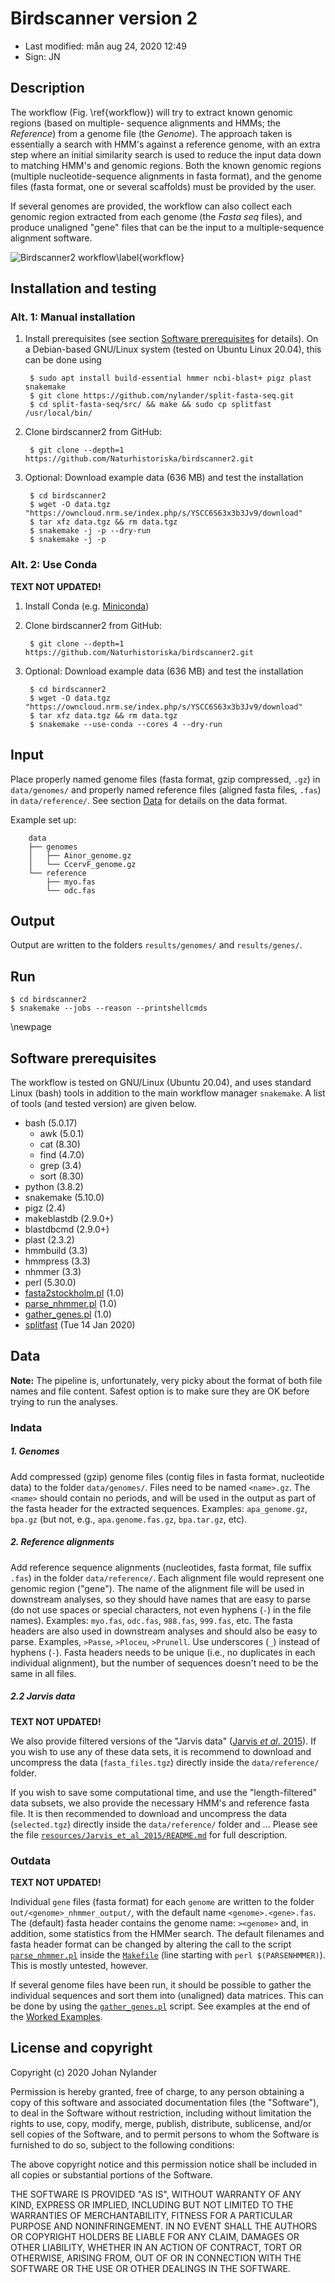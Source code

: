 # Birdscanner version 2

- Last modified: mån aug 24, 2020  12:49
- Sign: JN


## Description

The workflow (Fig. \ref{workflow}) will try to extract known genomic regions
(based on multiple- sequence alignments and HMMs; the *Reference*) from a genome
file (the *Genome*). The approach taken is essentially a search with HMM's
against a reference genome, with an extra step where an initial similarity
search is used to reduce the input data down to matching HMM's and genomic
regions. Both the known genomic regions (multiple nucleotide-sequence
alignments in fasta format), and the genome files (fasta format, one or several
scaffolds) must be provided by the user.

If several genomes are provided, the workflow can also collect each genomic
region extracted from each genome (the *Fasta seq* files), and produce
unaligned "gene" files that can be the input to a multiple-sequence alignment
software.


![Birdscanner2 workflow\label{workflow}](resources/img/Diagram1.png)


## Installation and testing

### Alt. 1: Manual installation

1. Install prerequisites (see section [Software
   prerequisites](#software-prerequisites) for details).  On a Debian-based
   GNU/Linux system (tested on Ubuntu Linux 20.04), this can be done using

        $ sudo apt install build-essential hmmer ncbi-blast+ pigz plast snakemake
        $ git clone https://github.com/nylander/split-fasta-seq.git
        $ cd split-fasta-seq/src/ && make && sudo cp splitfast /usr/local/bin/

2. Clone birdscanner2 from GitHub:

        $ git clone --depth=1 https://github.com/Naturhistoriska/birdscanner2.git

3. Optional: Download example data (636 MB) and test the installation

        $ cd birdscanner2
        $ wget -O data.tgz "https://owncloud.nrm.se/index.php/s/YSCC6S63x3b3Jv9/download"
        $ tar xfz data.tgz && rm data.tgz
        $ snakemake -j -p --dry-run
        $ snakemake -j -p


### Alt. 2: Use Conda 

**TEXT NOT UPDATED!** 

1. Install Conda (e.g. [Miniconda](https://docs.conda.io/en/latest/miniconda.html))


2. Clone birdscanner2 from GitHub:

        $ git clone --depth=1 https://github.com/Naturhistoriska/birdscanner2.git

3. Optional: Download example data (636 MB) and test the installation

        $ cd birdscanner2
        $ wget -O data.tgz "https://owncloud.nrm.se/index.php/s/YSCC6S63x3b3Jv9/download"
        $ tar xfz data.tgz && rm data.tgz
        $ snakemake --use-conda --cores 4 --dry-run


## Input

Place properly named genome files (fasta format, gzip compressed, `.gz`) in
`data/genomes/` and properly named reference files (aligned fasta files,
`.fas`) in `data/reference/`. See section [Data](#data) for details on the data
format.

Example set up:
```
    data
    ├── genomes
    │   ├── Ainor_genome.gz
    │   └── CcervF_genome.gz
    └── reference
        ├── myo.fas
        └── odc.fas
```

## Output

Output are written to the folders `results/genomes/` and `results/genes/`.


## Run

    $ cd birdscanner2
    $ snakemake --jobs --reason --printshellcmds

\newpage 

## Software prerequisites

The workflow is tested on GNU/Linux (Ubuntu 20.04), and uses standard Linux
(bash) tools in addition to the main workflow manager `snakemake`.  A list of
tools (and tested version) are given below.

- bash (5.0.17)
    - awk (5.0.1)
    - cat (8.30)
    - find (4.7.0)
    - grep (3.4)
    - sort (8.30)
- python (3.8.2)
- snakemake (5.10.0)
- pigz (2.4)
- makeblastdb (2.9.0+)
- blastdbcmd (2.9.0+)
- plast (2.3.2)
- hmmbuild (3.3)
- hmmpress (3.3)
- nhmmer (3.3)
- perl (5.30.0)
- [fasta2stockholm.pl](workflow/scripts/fasta2stockholm.pl) (1.0)
- [parse_nhmmer.pl](workflow/scripts/parse_nhmmer.pl) (1.0)
- [gather_genes.pl](workflow/scripts/gather_genes.pl) (1.0)
- [splitfast](https://github.com/nylander/split-fasta-seq) (Tue 14 Jan 2020)


## Data

**Note:** The pipeline is, unfortunately, very picky about the format of both
file names and file content. Safest option is to make sure they are OK before
trying to run the analyses.

### Indata

##### 1. Genomes

Add compressed (gzip) genome files (contig files in fasta format, nucleotide
data) to the folder `data/genomes/`. Files need to be named `<name>.gz`. The
`<name>` should contain no periods, and will be used in the output as part of
the fasta header for the extracted sequences. Examples: `apa_genome.gz`,
`bpa.gz` (but not, e.g., `apa.genome.fas.gz`, `bpa.tar.gz`, etc).

##### 2. Reference alignments

Add reference sequence alignments (nucleotides, fasta format, file suffix
`.fas`) in the folder `data/reference/`. Each alignment file would
represent one genomic region ("gene"). The name of the alignment file will be
used in downstream analyses, so they should have names that are easy to parse
(do not use spaces or special characters, not even hyphens (`-`) in the file
names). Examples: `myo.fas`, `odc.fas`, `988.fas`, `999.fas`, etc. The fasta
headers are also used in downstream analyses and should also be easy to parse.
Examples, `>Passe`, `>Ploceu`, `>Prunell`. Use underscores (`_`) instead of
hyphens (`-`). Fasta headers needs to be unique (i.e., no duplicates in each
individual alignment), but the number of sequences doesn't need to be the same
in all files.

##### 2.2 Jarvis data

**TEXT NOT UPDATED!** 

We also provide filtered versions of the "Jarvis data" ([Jarvis *et al*.
2015](doc/Jarvis_et_al_2015/Jarvis_et_al_2015.pdf)). If you wish to use any of
these data sets, it is recommend to download and uncompress the data
(`fasta_files.tgz`) directly inside the `data/reference/` folder.

If you wish to save some computational time, and use the
"length-filtered" data subsets, we also provide the necessary HMM's and
reference fasta file.  It is then recommended to download and uncompress the
data (`selected.tgz`) directly inside the `data/reference/` folder and ...
Please see the file
[`resources/Jarvis_et_al_2015/README.md`](resources/Jarvis_et_al_2015/README.md)
for full description.

### Outdata

**TEXT NOT UPDATED!**

Individual `gene` files (fasta format) for each `genome` are written to the
folder `out/<genome>_nhmmer_output/`, with the default name
`<genome>.<gene>.fas`. The (default) fasta header contains the genome name:
`><genome>` and, in addition, some statistics from the HMMer search. The
default filenames and fasta header format can be changed by altering the call
to the script [`parse_nhmmer.pl`](src/parse_nhmmer.pl) inside the
[`Makefile`](Makefile) (line starting with `perl $(PARSENHMMER)`). This is
mostly untested, however.

If several genome files have been run, it should be possible to gather the
individual sequences and sort them into (unaligned) data matrices.  This can be
done by using the [`gather_genes.pl`](src/gather_genes.pl) script. See examples
at the end of the [Worked Examples](#worked-examples).


## License and copyright

Copyright (c) 2020 Johan Nylander

Permission is hereby granted, free of charge, to any person obtaining a copy
of this software and associated documentation files (the "Software"), to deal
in the Software without restriction, including without limitation the rights
to use, copy, modify, merge, publish, distribute, sublicense, and/or sell
copies of the Software, and to permit persons to whom the Software is
furnished to do so, subject to the following conditions:

The above copyright notice and this permission notice shall be included in all
copies or substantial portions of the Software.

THE SOFTWARE IS PROVIDED "AS IS", WITHOUT WARRANTY OF ANY KIND, EXPRESS OR
IMPLIED, INCLUDING BUT NOT LIMITED TO THE WARRANTIES OF MERCHANTABILITY,
FITNESS FOR A PARTICULAR PURPOSE AND NONINFRINGEMENT. IN NO EVENT SHALL THE
AUTHORS OR COPYRIGHT HOLDERS BE LIABLE FOR ANY CLAIM, DAMAGES OR OTHER
LIABILITY, WHETHER IN AN ACTION OF CONTRACT, TORT OR OTHERWISE, ARISING FROM,
OUT OF OR IN CONNECTION WITH THE SOFTWARE OR THE USE OR OTHER DEALINGS IN THE
SOFTWARE.

